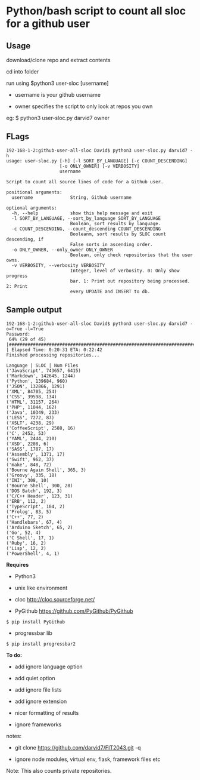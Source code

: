 # Python/bash script to count all sloc for a github user

## Usage

download/clone repo and extract contents

cd into folder

run using $python3 user-sloc [username]

- username is your github username

- owner specifies the script to only look at repos you own

eg: $ python3 user-sloc.py darvid7 owner

## FLags

```
192-168-1-2:github-user-all-sloc David$ python3 user-sloc.py darvid7 -h
usage: user-sloc.py [-h] [-l SORT_BY_LANGUAGE] [-c COUNT_DESCENDING]
                    [-o ONLY_OWNER] [-v VERBOSITY]
                    username

Script to count all source lines of code for a Github user.

positional arguments:
  username              String, Github username

optional arguments:
  -h, --help            show this help message and exit
  -l SORT_BY_LANGUAGE, --sort_by_language SORT_BY_LANGUAGE
                        Boolean, sort results by language.
  -c COUNT_DESCENDING, --count_descending COUNT_DESCENDING
                        Booleanm, sort results by SLOC count descending, if
                        False sorts in ascending order.
  -o ONLY_OWNER, --only_owner ONLY_OWNER
                        Boolean, only check repositories that the user owns.
  -v VERBOSITY, --verbosity VERBOSITY
                        Integer, level of verbosity. 0: Only show progress
                        bar. 1: Print out repository being processed. 2: Print
                        every UPDATE and INSERT to db.

```

## Sample output

```
192-168-1-2:github-user-all-sloc David$ python3 user-sloc.py darvid7 -o=True -l=True
Password: 
 64% (29 of 45) |############################################################################                                           | Elapsed Time: 0:20:31 ETA: 0:22:42
Finished processing repositories...

Language | SLOC | Num Files
('JavaScript', 743657, 6415)
('Markdown', 142645, 1244)
('Python', 139684, 960)
('JSON', 132866, 1291)
('XML', 84705, 254)
('CSS', 39598, 134)
('HTML', 31157, 264)
('PHP', 11044, 162)
('Java', 10349, 233)
('LESS', 7272, 87)
('XSLT', 4238, 29)
('CoffeeScript', 2588, 16)
('C', 2452, 53)
('YAML', 2444, 210)
('XSD', 2208, 6)
('SASS', 1787, 17)
('Assembly', 1371, 17)
('Swift', 962, 37)
('make', 848, 72)
('Bourne Again Shell', 365, 3)
('Groovy', 335, 18)
('INI', 308, 10)
('Bourne Shell', 300, 28)
('DOS Batch', 192, 3)
('C/C++ Header', 123, 31)
('ERB', 112, 2)
('TypeScript', 104, 2)
('Prolog', 83, 5)
('C++', 77, 2)
('Handlebars', 67, 4)
('Arduino Sketch', 65, 2)
('Go', 52, 4)
('C Shell', 17, 1)
('Ruby', 16, 2)
('Lisp', 12, 2)
('PowerShell', 4, 1)
```


**Requires**

- Python3

- unix like environment

- cloc http://cloc.sourceforge.net/

- PyGithub https://github.com/PyGithub/PyGithub

```
$ pip install PyGithub
```

- progressbar lib 

```
$ pip install progressbar2
```

**To do:**

- add ignore language option

- add quiet option

- add ignore file lists

- add ignore extension

- nicer formatting of results

- ignore frameworks

notes:

-  git clone https://github.com/darvid7/FIT2043.git -q

- ignore node modules, virtual env, flask, framework files etc

Note: This also counts private repositories.
